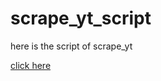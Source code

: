 # scrape_yt_script
here is the script of scrape_yt

[click here]("https://github.com/pranayteaches/scrape_yt")
